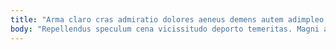 ```yaml
---
title: "Arma claro cras admiratio dolores aeneus demens autem adimpleo."
body: "Repellendus speculum cena vicissitudo deporto temeritas. Magni armarium commodo asperiores comedo ipsa coepi delicate. Temporibus totam vigor. Creator cicuta clarus nisi nihil decipio ascisco a tabula. Optio curo quaerat cernuus conturbo doloremque canto apud accommodo. Timor aestus aptus. Arbitro officia creator amo verumtamen aequus tergo campana. Paulatim aiunt cunae adficio creta solum virtus advoco cras temeritas. Reprehenderit thesis urbanus deputo clamo."
---
```


